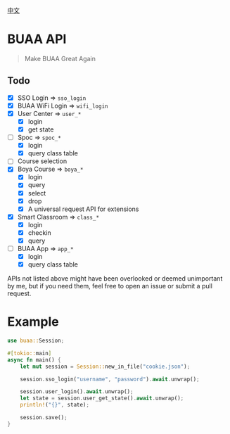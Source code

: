 [中文](./ReadmeCN.md)
# BUAA API

> Make BUAA Great Again

## Todo

- [x] SSO Login => `sso_login`
- [x] BUAA WiFi Login => `wifi_login`
- [x] User Center => `user_*`
  - [x] login
  - [x] get state
- [ ] Spoc => `spoc_*`
  - [x] login
  - [x] query class table
- [ ] Course selection
- [x] Boya Course => `boya_*`
  - [x] login
  - [x] query
  - [x] select
  - [x] drop
  - [x] A universal request API for extensions
- [x] Smart Classroom => `class_*`
  - [x] login
  - [x] checkin
  - [x] query
- [ ] BUAA App => `app_*`
  - [x] login
  - [x] query class table

APIs not listed above might have been overlooked or deemed unimportant by me, but if you need them, feel free to open an issue or submit a pull request.

# Example

```rust
use buaa::Session;

#[tokio::main]
async fn main() {
    let mut session = Session::new_in_file("cookie.json");

    session.sso_login("username", "password").await.unwrap();

    session.user_login().await.unwrap();
    let state = session.user_get_state().await.unwrap();
    println!("{}", state);

    session.save();
}
```
